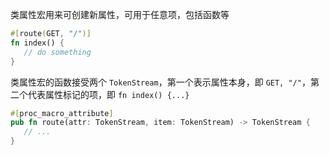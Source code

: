 类属性宏用来可创建新属性，可用于任意项，包括函数等

```rust
#[route(GET, "/")]
fn index() {
   // do something
}
```

类属性宏的函数接受两个 `TokenStream`​，第一个表示属性本身，即 `GET, "/"`​，第二个代表属性标记的项，即 `fn index() {...}​`

```rust
#[proc_macro_attribute]
pub fn route(attr: TokenStream, item: TokenStream) -> TokenStream {
   // ...
}
```
